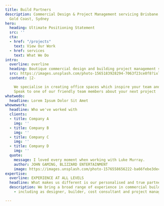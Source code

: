 ```yaml
---
title: Build Partners
description: Commercial Design & Project Management servicing Brisbane, Sunshine Coast,
  Gold Coast, Sydney
hero:
  heading: Ultimate Positioning Statement
  src: ''
  cta:
  - href: "/projects"
    text: View Our Work
  - href: services
    text: What We Do
intro:
  overline: overline
  heading: Boutique commercial design and building project management services
  src: https://images.unsplash.com/photo-1565183928294-7063f23ce0f8?ixlib=rb-1.2.1&ixid=eyJhcHBfaWQiOjEyMDd9&auto=format&fit=crop&w=1650&q=80
  content: |2-

    We specialise in creating office spaces which inspire your team and help you grow your business.
    Speak to one of our friendly team members about your next project
whatwedo:
  headline: Lorem Ipsum Dolor Sit Amet
whowework:
  headline: Who we've worked with
  clients:
  - title: Company A
    img: ''
  - title: Company B
    img: ''
  - title: Company C
    img: ''
  - title: Company D
    img: ''
  quote:
    message: I loved every moment when working with Luke Murray.
    author: JOHN GAMING, BLIZZARD ENTERTAINMENT
    image: https://images.unsplash.com/photo-1576558656222-ba66febe3dec?ixlib=rb-1.2.1&ixid=eyJhcHBfaWQiOjEyMDd9&auto=format&fit=crop&w=1650&q=80
expertise:
  overline: EXPERIENCE AT ALL LEVELS
  headline: What makes us different is our personalised and true partnership approach.
  description: We bring a broad range of experience in commercial building projects
    - including as designer, builder, cost consultant and project manager.

---
```


